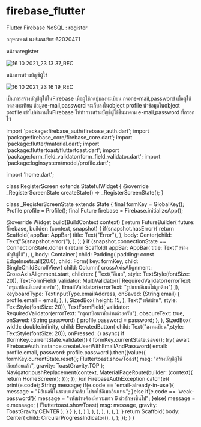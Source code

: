 # firebase_flutter

Flutter Firebase NoSQL : register

กฤษณพงศ์ พงศ์มณเฑียร 62020471

หน้าจอregister

![16 10 2021_23 13 37_REC](https://user-images.githubusercontent.com/92374367/137594635-2ce65266-d3ff-45c8-ba8d-98b059fa6ee9.png)

หน้าการสร้างบัญชีผู้ใช้

![16 10 2021_23 16 19_REC](https://user-images.githubusercontent.com/92374367/137594721-d8c43c08-f376-4df7-bb8d-d80d12c28d8b.png)

เป็นการสร้างบัญชีผู้ใช้ในFirebase เมื่อผู้ใช้กดปุ่มลงทะเบียน กรอกe-mail,password เมื่อผู้ใช้กดลงทะเทียน ข้อมูลe-mail,password จะเก็บลงในobject profile นำข้อมูลในobject profile 
เข้าไปทำงานในFirebase ให้ทำการสร้างบัญชีผู้ใช้ขึ้นมาตาม e-mail,password ที่กรอกไว้

import 'package:firebase_auth/firebase_auth.dart';
import 'package:firebase_core/firebase_core.dart';
import 'package:flutter/material.dart';
import 'package:fluttertoast/fluttertoast.dart';
import 'package:form_field_validator/form_field_validator.dart';
import 'package:loginsystem/model/profile.dart';

import 'home.dart';

class RegisterScreen extends StatefulWidget {
  @override
  _RegisterScreenState createState() => _RegisterScreenState();
}

class _RegisterScreenState extends State<RegisterScreen> {
  final formKey = GlobalKey<FormState>();
  Profile profile = Profile();
  final Future<FirebaseApp> firebase = Firebase.initializeApp();

  @override
  Widget build(BuildContext context) {
    return FutureBuilder(
        future: firebase,
        builder: (context, snapshot) {
          if(snapshot.hasError){
            return Scaffold(
                appBar: AppBar(
                  title: Text("Error"),
                  ),
                body: Center(child: Text("${snapshot.error}"),
                ),
            );
          }
          if (snapshot.connectionState == ConnectionState.done) {
            return Scaffold(
              appBar: AppBar(
                title: Text("สร้างบัญชีผู้ใช้"),
              ),
              body: Container(
                child: Padding(
                  padding: const EdgeInsets.all(20.0),
                  child: Form(
                    key: formKey,
                    child: SingleChildScrollView(
                      child: Column(
                        crossAxisAlignment: CrossAxisAlignment.start,
                        children: [
                          Text("อีเมล", style: TextStyle(fontSize: 20)),
                          TextFormField(
                            validator: MultiValidator([
                              RequiredValidator(errorText: "กรุณาป้อนอีเมลด้วยครับ"),
                              EmailValidator(errorText: "รูปแบบอีเมลไม่ถูกต้อง")
                            ]),
                            keyboardType: TextInputType.emailAddress,
                            onSaved: (String email) {
                              profile.email = email;
                            },
                          ),
                          SizedBox(
                            height: 15,
                          ),
                          Text("รหัสผ่าน", style: TextStyle(fontSize: 20)),
                          TextFormField(
                            validator: RequiredValidator(errorText: "กรุณาป้อนรหัสผ่านด้วยครับ"),
                              obscureText: true,
                              onSaved: (String password) {
                              profile.password = password;
                            },
                          ),
                          SizedBox(
                            width: double.infinity,
                            child: ElevatedButton(
                              child: Text("ลงทะเบียน",style: TextStyle(fontSize: 20)),
                              onPressed: () async{
                                if (formKey.currentState.validate()) {
                                  formKey.currentState.save();
                                  try{
                                    await FirebaseAuth.instance.createUserWithEmailAndPassword(
                                      email: profile.email, 
                                      password: profile.password
                                    ).then((value){
                                      formKey.currentState.reset();
                                      Fluttertoast.showToast(
                                        msg: "สร้างบัญชีผู้ใช้เรียบร้อยแล้ว",
                                        gravity: ToastGravity.TOP
                                      );
                                      Navigator.pushReplacement(context,
                                      MaterialPageRoute(builder: (context){
                                          return HomeScreen();
                                      }));
                                    });
                                  }on FirebaseAuthException catch(e){
                                      print(e.code);
                                      String message;
                                      if(e.code == 'email-already-in-use'){
                                          message = "มีอีเมลนี้ในระบบแล้วครับ โปรดใช้อีเมลอื่นแทน";
                                      }else if(e.code == 'weak-password'){
                                          message = "รหัสผ่านต้องมีความยาว 6 ตัวอักษรขึ้นไป";
                                      }else{
                                          message = e.message;
                                      }
                                      Fluttertoast.showToast(
                                        msg: message,
                                        gravity: ToastGravity.CENTER
                                      );
                                  }
                                }
                              },
                            ),
                          )
                        ],
                      ),
                    ),
                  ),
                ),
              ),
            );
          }
          return Scaffold(
            body: Center(
              child: CircularProgressIndicator(),
            ),
          );
        });
  }
}
